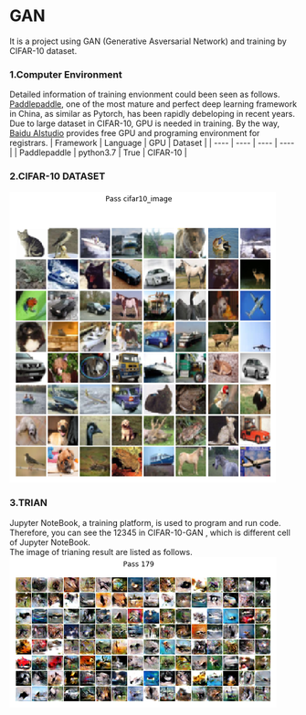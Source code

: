 # GAN
It is a project using GAN (Generative Asversarial Network) and training by CIFAR-10 dataset.<br>

### 1.Computer Environment
Detailed information of training envionment could been seen as follows.
[Paddlepaddle](https://github.com/paddlepaddle/paddle), one of the most mature and perfect deep learning framework in China, as similar as Pytorch, has been rapidly debeloping in recent years. 
Due to large dataset in CIFAR-10, GPU is needed in training. By the way, [Baidu AIstudio](https://aistudio.baidu.com/aistudio/index)  provides free GPU and programing environment for registrars.
| Framework | Language | GPU | Dataset |
| ---- | ---- | ---- | ---- |
| Paddlepaddle | python3.7 | True | CIFAR-10 |
### 2.CIFAR-10 DATASET
![image](https://github.com/xiangqiangzeng/GAN/blob/master/Images/cifar-10.png)
### 3.TRIAN
Jupyter NoteBook, a training platform, is used to program and run code. Therefore, you can see the 12345 in CIFAR-10-GAN , which is different cell of Jupyter NoteBook.<br>
The image of trianing result are listed as follows.<br>
![image](https://github.com/xiangqiangzeng/GAN/blob/master/Images/result.png)
